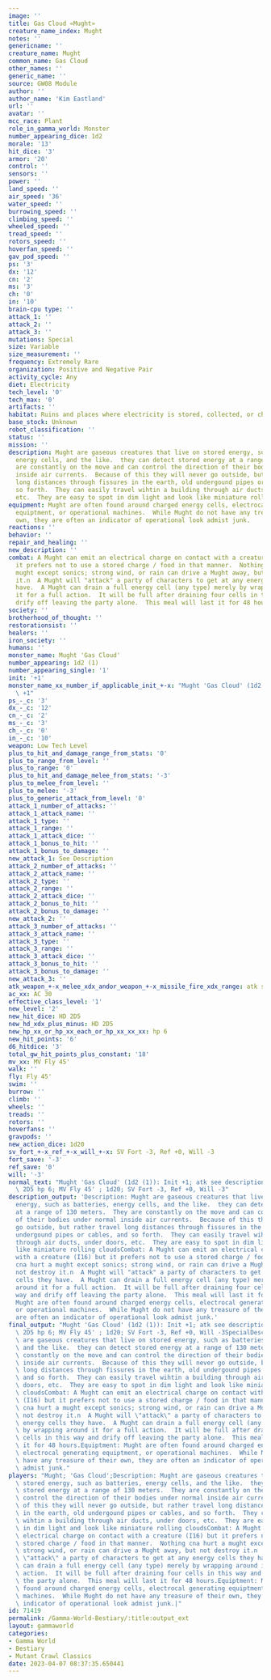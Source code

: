 ```yaml
---
image: ''
title: Gas Cloud «Mught»
creature_name_index: Mught
notes: ''
genericname: ''
creature_name: Mught
common_name: Gas Cloud
other_names: ''
generic_name: ''
source: GW08 Module
author: ''
author_name: 'Kim Eastland'
url: ''
avatar: ''
mcc_race: Plant
role_in_gamma_world: Monster
number_appearing_dice: 1d2
morale: '13'
hit_dice: '3'
armor: '20'
control: ''
sensors: ''
power: ''
land_speed: ''
air_speed: '36'
water_speed: ''
burrowing_speed: ''
climbing_speed: ''
wheeled_speed: ''
tread_speed: ''
rotors_speed: ''
hoverfan_speed: ''
gav_pod_speed: ''
ps: '3'
dx: '12'
cn: '2'
ms: '3'
ch: '0'
in: '10'
brain-cpu type: ''
attack_1: ''
attack_2: ''
attack_3: ''
mutations: Special
size: Variable
size_measurement: ''
frequency: Extremely Rare
organization: Positive and Negative Pair
activity_cycle: Any
diet: Electricity
tech_level: '0'
tech_max: '0'
artifacts: ''
habitat: Ruins and places where electricity is stored, collected, or charged.
base_stock: Unknown
robot_classification: ''
status: ''
mission: ''
description: Mught are gaseous creatures that live on stored energy, such as batteries,
  energy cells, and the like.  they can detect stored energy at a range of 130 meters.  They
  are constantly on the move and can control the direction of their bodies under normal
  inside air currents.  Because of this they will never go outside, but rather travel
  long distances through fissures in the earth, old undergound pipes or cables, and
  so forth.  They can easily travel wihtin a building through air ducts, under doors,
  etc.  They are easy to spot in dim light and look like miniature rolling clouds
equipment: Mught are often found around charged energy cells, electrocal generating
  equiptment, or operational machines.  While Mught do not have any treasure of their
  own, they are often an indicator of operational look admist junk.
reactions: ''
behavior: ''
repair_and_healing: ''
new_description: ''
combat: A Mught can emit an electrical charge on contact with a creature (I16) but
  it prefers not to use a stored charge / food in that manner.  Nothing cna hurt a
  mught except sonics; strong wind, or rain can drive a Mught away, but not destroy
  it.n  A Mught will "attack" a party of characters to get at any energy cells they
  have.  A Mught can drain a full energy cell (any type) merely by wrapping around
  it for a full action.  It will be full after draining four cells in this way and
  drify off leaving the party alone.  This meal will last it for 48 hours.
society: ''
brotherhood_of_thought: ''
restorationsist: ''
healers: ''
iron_society: ''
humans: ''
monster_name: Mught 'Gas Cloud'
number_appearing: 1d2 (1)
number_appearing_single: '1'
init: '+1'
monster_name_xx_number_if_applicable_init_+-x: "Mught 'Gas Cloud' (1d2 (1)): Init\
  \ +1"
ps_-_c: '3'
dx_-_c: '12'
cn_-_c: '2'
ms_-_c: '3'
ch_-_c: '0'
in_-_c: '10'
weapon: Low Tech Level
plus_to_hit_and_damage_range_from_stats: '0'
plus_to_range_from_level: ''
plus_to_range: '0'
plus_to_hit_and_damage_melee_from_stats: '-3'
plus_to_melee_from_level: ''
plus_to_melee: '-3'
plus_to_generic_attack_from_level: '0'
attack_1_number_of_attacks: ''
attack_1_attack_name: ''
attack_1_type: ''
attack_1_range: ''
attack_1_attack_dice: ''
attack_1_bonus_to_hit: ''
attack_1_bonus_to_damage: ''
new_attack_1: See Description
attack_2_number_of_attacks: ''
attack_2_attack_name: ''
attack_2_type: ''
attack_2_range: ''
attack_2_attack_dice: ''
attack_2_bonus_to_hit: ''
attack_2_bonus_to_damage: ''
new_attack_2: ''
attack_3_number_of_attacks: ''
attack_3_attack_name: ''
attack_3_type: ''
attack_3_range: ''
attack_3_attack_dice: ''
attack_3_bonus_to_hit: ''
attack_3_bonus_to_damage: ''
new_attack_3: ''
atk_weapon_+-x_melee_xdx_andor_weapon_+-x_missile_fire_xdx_range: atk see description
ac_xx: AC 30
effective_class_level: '1'
new_level: '2'
new_hit_dice: HD 2D5
new_hd_xdx_plus_minus: HD 2D5
new_hp_xx_or_hp_xx_each_or_hp_xx_xx_xx: hp 6
new_hit_points: '6'
d6_hitdice: '3'
total_gw_hit_points_plus_constant: '18'
mv_xx: MV Fly 45'
walk: ''
fly: Fly 45'
swim: ''
burrow: ''
climb: ''
wheels: ''
treads: ''
rotors: ''
hoverfans: ''
gravpods: ''
new_action_dice: 1d20
sv_fort_+-x_ref_+-x_will_+-x: SV Fort -3, Ref +0, Will -3
fort_save: '-3'
ref_save: '0'
will: '-3'
normal_text: "Mught 'Gas Cloud' (1d2 (1)): Init +1; atk see description; AC 30; HD\
  \ 2D5 hp 6; MV Fly 45' ; 1d20; SV Fort -3, Ref +0, Will -3"
description_output: 'Description: Mught are gaseous creatures that live on stored
  energy, such as batteries, energy cells, and the like.  they can detect stored energy
  at a range of 130 meters.  They are constantly on the move and can control the direction
  of their bodies under normal inside air currents.  Because of this they will never
  go outside, but rather travel long distances through fissures in the earth, old
  undergound pipes or cables, and so forth.  They can easily travel wihtin a building
  through air ducts, under doors, etc.  They are easy to spot in dim light and look
  like miniature rolling cloudsCombat: A Mught can emit an electrical charge on contact
  with a creature (I16) but it prefers not to use a stored charge / food in that manner.  Nothing
  cna hurt a mught except sonics; strong wind, or rain can drive a Mught away, but
  not destroy it.n  A Mught will "attack" a party of characters to get at any energy
  cells they have.  A Mught can drain a full energy cell (any type) merely by wrapping
  around it for a full action.  It will be full after draining four cells in this
  way and drify off leaving the party alone.  This meal will last it for 48 hours.Equiptment:
  Mught are often found around charged energy cells, electrocal generating equiptment,
  or operational machines.  While Mught do not have any treasure of their own, they
  are often an indicator of operational look admist junk.'
final_output: "Mught 'Gas Cloud' (1d2 (1)): Init +1; atk see description; AC 30; HD\
  \ 2D5 hp 6; MV Fly 45' ; 1d20; SV Fort -3, Ref +0, Will -3SpecialDescription: Mught\
  \ are gaseous creatures that live on stored energy, such as batteries, energy cells,\
  \ and the like.  they can detect stored energy at a range of 130 meters.  They are\
  \ constantly on the move and can control the direction of their bodies under normal\
  \ inside air currents.  Because of this they will never go outside, but rather travel\
  \ long distances through fissures in the earth, old undergound pipes or cables,\
  \ and so forth.  They can easily travel wihtin a building through air ducts, under\
  \ doors, etc.  They are easy to spot in dim light and look like miniature rolling\
  \ cloudsCombat: A Mught can emit an electrical charge on contact with a creature\
  \ (I16) but it prefers not to use a stored charge / food in that manner.  Nothing\
  \ cna hurt a mught except sonics; strong wind, or rain can drive a Mught away, but\
  \ not destroy it.n  A Mught will \"attack\" a party of characters to get at any\
  \ energy cells they have.  A Mught can drain a full energy cell (any type) merely\
  \ by wrapping around it for a full action.  It will be full after draining four\
  \ cells in this way and drify off leaving the party alone.  This meal will last\
  \ it for 48 hours.Equiptment: Mught are often found around charged energy cells,\
  \ electrocal generating equiptment, or operational machines.  While Mught do not\
  \ have any treasure of their own, they are often an indicator of operational look\
  \ admist junk."
players: "Mught; 'Gas Cloud';Description: Mught are gaseous creatures that live on\
  \ stored energy, such as batteries, energy cells, and the like.  they can detect\
  \ stored energy at a range of 130 meters.  They are constantly on the move and can\
  \ control the direction of their bodies under normal inside air currents.  Because\
  \ of this they will never go outside, but rather travel long distances through fissures\
  \ in the earth, old undergound pipes or cables, and so forth.  They can easily travel\
  \ wihtin a building through air ducts, under doors, etc.  They are easy to spot\
  \ in dim light and look like miniature rolling cloudsCombat: A Mught can emit an\
  \ electrical charge on contact with a creature (I16) but it prefers not to use a\
  \ stored charge / food in that manner.  Nothing cna hurt a mught except sonics;\
  \ strong wind, or rain can drive a Mught away, but not destroy it.n  A Mught will\
  \ \"attack\" a party of characters to get at any energy cells they have.  A Mught\
  \ can drain a full energy cell (any type) merely by wrapping around it for a full\
  \ action.  It will be full after draining four cells in this way and drify off leaving\
  \ the party alone.  This meal will last it for 48 hours.Equiptment: Mught are often\
  \ found around charged energy cells, electrocal generating equiptment, or operational\
  \ machines.  While Mught do not have any treasure of their own, they are often an\
  \ indicator of operational look admist junk.|"
id: 71419
permalink: /Gamma-World-Bestiary/:title:output_ext
layout: gammaworld
categories:
- Gamma World
- Bestiary
- Mutant Crawl Classics
date: 2023-04-07 08:37:35.650441
---
```

